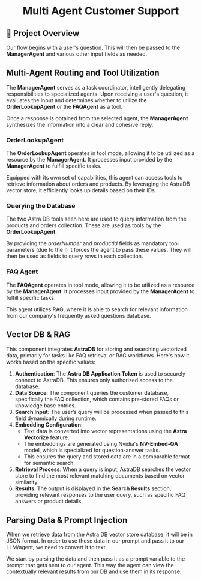 <h1 align="center" id="title">Multi Agent Customer Support</h1>

<h2>🚀 Project Overview</h2>

Our flow begins with a user's question. This will then be passed to the <strong>ManagerAgent</strong> and various other input fields as needed.

<h2>Multi-Agent Routing and Tool Utilization</h2>

The <strong>ManagerAgent</strong> serves as a task coordinator, intelligently delegating responsibilities to specialized agents. Upon receiving a user's question, it evaluates the input and determines whether to utilize the <strong>OrderLookupAgent</strong> or the <strong>FAQAgent</strong> as a tool.

Once a response is obtained from the selected agent, the <strong>ManagerAgent</strong> synthesizes the information into a clear and cohesive reply.

<h3>OrderLookupAgent</h3>

The <strong>OrderLookupAgent</strong> operates in tool mode, allowing it to be utilized as a resource by the <strong>ManagerAgent</strong>. It processes input provided by the <strong>ManagerAgent</strong> to fulfill specific tasks.

Equipped with its own set of capabilities, this agent can access tools to retrieve information about orders and products. By leveraging the AstraDB vector store, it efficiently looks up details based on their IDs.

<h3>Querying the Database</h3>

The two Astra DB tools seen here are used to query information from the products and orders collection. These are used as tools by the <strong>OrderLookupAgent</strong>.

By providing the <em>orderNumber</em> and <em>productId</em> fields as mandatory tool parameters (due to the !) it forces the agent to pass these values. They will then be used as fields to query rows in each collection.

<h3>FAQ Agent</h3>

The <strong>FAQAgent</strong> operates in tool mode, allowing it to be utilized as a resource by the <strong>ManagerAgent</strong>. It processes input provided by the <strong>ManagerAgent</strong> to fulfill specific tasks.

This agent utilizes RAG, where it is able to search for relevant information from our company's frequently asked questions database.

<h2>Vector DB & RAG</h2>

This component integrates <strong>AstraDB</strong> for storing and searching vectorized data, primarily for tasks like FAQ retrieval or RAG workflows. Here's how it works based on the specific values:

<ol>
  <li><strong>Authentication</strong>: The <strong>Astra DB Application Token</strong> is used to securely connect to AstraDB. This ensures only authorized access to the database.</li>
  <li><strong>Data Source</strong>: The component queries the customer database, specifically the FAQ collection, which contains pre-stored FAQs or knowledge base entries.</li>
  <li><strong>Search Input</strong>: The user’s query will be processed when passed to this field dynamically during runtime.</li>
  <li><strong>Embedding Configuration</strong>:
    <ul>
      <li>Text data is converted into vector representations using the <strong>Astra Vectorize</strong> feature.</li>
      <li>The embeddings are generated using Nvidia's <strong>NV-Embed-QA</strong> model, which is specialized for question-answer tasks.</li>
      <li>This ensures the query and stored data are in a comparable format for semantic search.</li>
    </ul>
  </li>
  <li><strong>Retrieval Process</strong>: When a query is input, AstraDB searches the vector store to find the most relevant matching documents based on vector similarity.</li>
  <li><strong>Results</strong>: The output is displayed in the <strong>Search Results</strong> section, providing relevant responses to the user query, such as specific FAQ answers or product details.</li>
</ol>

<h2>Parsing Data & Prompt Injection</h2>

When we retrieve data from the Astra DB vector store database, it will be in JSON format. In order to use these data in our prompt and pass it to our LLM/agent, we need to convert it to text.

We start by parsing the data and then pass it as a prompt variable to the prompt that gets sent to our agent. This way the agent can view the contextually relevant results from our DB and use them in its response.
